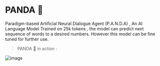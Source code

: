 # PANDA 🐼
Paradigm-based Artificial Neural Dialogue Agent (P.A.N.D.A) , An AI Language Model Trained on 25k tokens , the model can predict next sequence of words to a desired numbers. However this model can be fine tuned for further use.

> PANDA 🐼 in action :

![image]("https://github.com/vivek09thakur/PANDA/blob/main/docs/SS/SS1.jpg")
